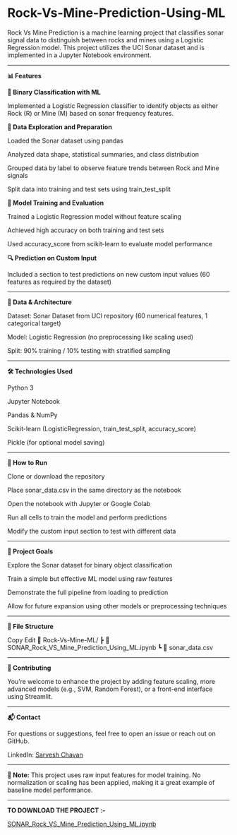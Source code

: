 # Rock-Vs-Mine-Prediction-Using-ML
Rock Vs Mine Prediction is a machine learning project that classifies sonar signal data to distinguish between rocks and mines using a Logistic Regression model. This project utilizes the UCI Sonar dataset and is implemented in a Jupyter Notebook environment.

---

**📊 Features**

**🧠 Binary Classification with ML**

Implemented a Logistic Regression classifier to identify objects as either Rock (R) or Mine (M) based on sonar frequency features.

**📂 Data Exploration and Preparation**

Loaded the Sonar dataset using pandas

Analyzed data shape, statistical summaries, and class distribution

Grouped data by label to observe feature trends between Rock and Mine signals

Split data into training and test sets using train_test_split

**🎯 Model Training and Evaluation**

Trained a Logistic Regression model without feature scaling

Achieved high accuracy on both training and test sets

Used accuracy_score from scikit-learn to evaluate model performance

**🔍 Prediction on Custom Input**

Included a section to test predictions on new custom input values (60 features as required by the dataset)

---

**🧩 Data & Architecture**

Dataset: Sonar Dataset from UCI repository (60 numerical features, 1 categorical target)

Model: Logistic Regression (no preprocessing like scaling used)

Split: 90% training / 10% testing with stratified sampling

---

**🛠️ Technologies Used**

Python 3

Jupyter Notebook

Pandas & NumPy

Scikit-learn (LogisticRegression, train_test_split, accuracy_score)

Pickle (for optional model saving)

---

**🚀 How to Run**

Clone or download the repository

Place sonar_data.csv in the same directory as the notebook

Open the notebook with Jupyter or Google Colab

Run all cells to train the model and perform predictions

Modify the custom input section to test with different data

---

**📌 Project Goals**

Explore the Sonar dataset for binary object classification

Train a simple but effective ML model using raw features

Demonstrate the full pipeline from loading to prediction

Allow for future expansion using other models or preprocessing techniques

---

**📁 File Structure**

Copy
Edit
📁 Rock-Vs-Mine-ML/
 ┣ 📄 SONAR_Rock_VS_Mine_Prediction_Using_ML.ipynb
 ┗ 📄 sonar_data.csv

---
 
**🤝 Contributing**

You’re welcome to enhance the project by adding feature scaling, more advanced models (e.g., SVM, Random Forest), or a front-end interface using Streamlit.

---

**📬 Contact**

For questions or suggestions, feel free to open an issue or reach out on GitHub.

LinkedIn: [Sarvesh Chavan](https://linkedin.com/in/sarvesh-chavan)

---

**📝 Note:** This project uses raw input features for model training. No normalization or scaling has been applied, making it a great example of baseline model performance.

---

**TO DOWNLOAD THE PROJECT :-**

[SONAR_Rock_VS_Mine_Prediction_Using_ML.ipynb](https://drive.google.com/file/d/1sw0f0Iz2LqWCVOyGaAGAZ__tkE54W3q3/view?usp=sharing)
